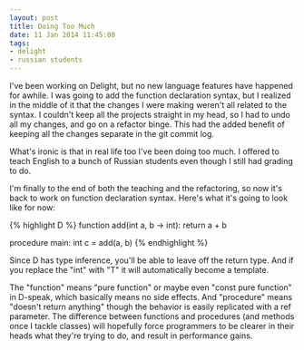 ```yaml
---
layout: post
title: Doing Too Much
date: 11 Jan 2014 11:45:00
tags:
- delight
- russian students
---
```


I've been working on Delight, but no new language features have happened for awhile. I was going to add the function declaration syntax, but I realized in the middle of it that the changes I were making weren't all related to the syntax. I couldn't keep all the projects straight in my head, so I had to undo all my changes, and go on a refactor binge. This had the added benefit of keeping all the changes separate in the git commit log.

What's ironic is that in real life too I've been doing too much. I offered to teach English to a bunch of Russian students even though I still had grading to do.

I'm finally to the end of both the teaching and the refactoring, so now it's back to work on function declaration syntax. Here's what it's going to look like for now:

{% highlight D %}
function add(int a, b -> int):
	return a + b

procedure main:
	int c = add(a, b)
{% endhighlight %}

Since D has type inference, you'll be able to leave off the return type. And if you replace the "int" with "T" it will automatically become a template.

The "function" means "pure function" or maybe even "const pure function" in D-speak, which basically means no side effects. And "procedure" means "doesn't return anything" though the behavior is easily replicated with a ref parameter. The difference between functions and procedures (and methods once I tackle classes) will hopefully force programmers to be clearer in their heads what they're trying to do, and result in performance gains.
